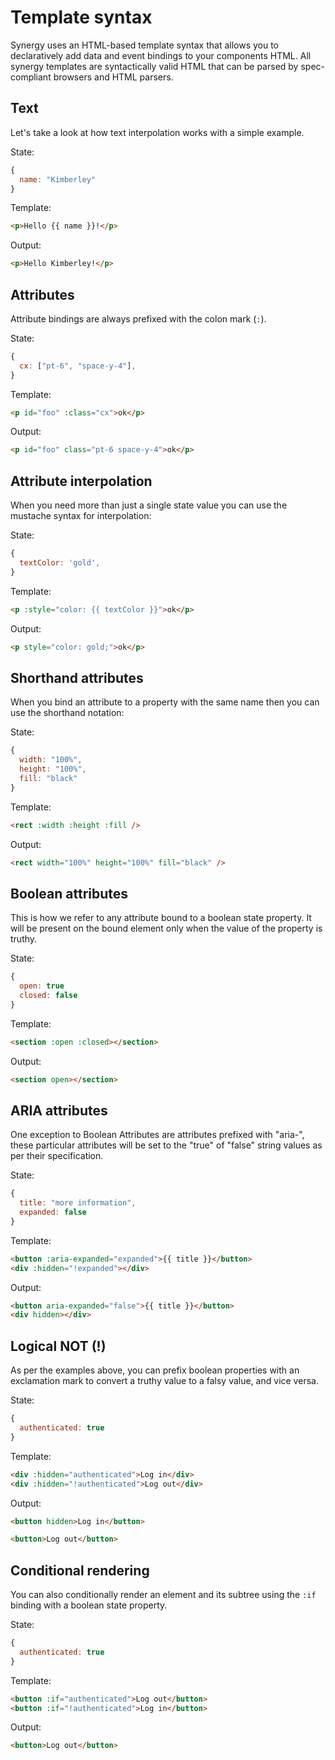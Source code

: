 # Template syntax

Synergy uses an HTML-based template syntax that allows you to
declaratively add data and event bindings to your components HTML. All
synergy templates are syntactically valid HTML that can be parsed by
spec-compliant browsers and HTML parsers.

## Text

Let's take a look at how text interpolation works with a simple example.

State:

```js
{
  name: "Kimberley"
}
```

Template:

```html
<p>Hello {{ name }}!</p>
```

Output:

```html
<p>Hello Kimberley!</p>
```

## Attributes

Attribute bindings are always prefixed with the colon mark (`:`).

State:

```js
{
  cx: ["pt-6", "space-y-4"],
}
```

Template:

```html
<p id="foo" :class="cx">ok</p>
```

Output:

```html
<p id="foo" class="pt-6 space-y-4">ok</p>
```

## Attribute interpolation

When you need more than just a single state value you can use the mustache syntax for interpolation:

State:

```js
{
  textColor: 'gold',
}
```

Template:

```html
<p :style="color: {{ textColor }}">ok</p>
```

Output:

```html
<p style="color: gold;">ok</p>
```

## Shorthand attributes

When you bind an attribute to a property with the same name then you can use the shorthand notation:

State:

```js
{
  width: "100%",
  height: "100%",
  fill: "black"
}
```

Template:

```html
<rect :width :height :fill />
```

Output:

```html
<rect width="100%" height="100%" fill="black" />
```

## Boolean attributes

This is how we refer to any attribute bound to a boolean state property. It will be present on the bound element only when the value of the property is truthy.

State:

```js
{
  open: true
  closed: false
}
```

Template:

```html
<section :open :closed></section>
```

Output:

```html
<section open></section>
```

## ARIA attributes

One exception to Boolean Attributes are attributes prefixed with "aria-", these particular attributes will be set to the "true" of "false" string values as per their specification.

State:

```js
{
  title: "more information",
  expanded: false
}
```

Template:

```html
<button :aria-expanded="expanded">{{ title }}</button>
<div :hidden="!expanded"></div>
```

Output:

```html
<button aria-expanded="false">{{ title }}</button>
<div hidden></div>
```

## Logical NOT (!)

As per the examples above, you can prefix boolean properties with an exclamation mark to convert a truthy value to a falsy value, and vice versa.

State:

```js
{
  authenticated: true
}
```

Template:

```html
<div :hidden="authenticated">Log in</div>
<div :hidden="!authenticated">Log out</div>
```

Output:

```html
<button hidden>Log in</button>

<button>Log out</button>
```

## Conditional rendering

You can also conditionally render an element and its subtree using the `:if` binding with a boolean state property.

State:

```js
{
  authenticated: true
}
```

Template:

```html
<button :if="authenticated">Log out</button>
<button :if="!authenticated">Log in</button>
```

Output:

```html
<button>Log out</button>
```
